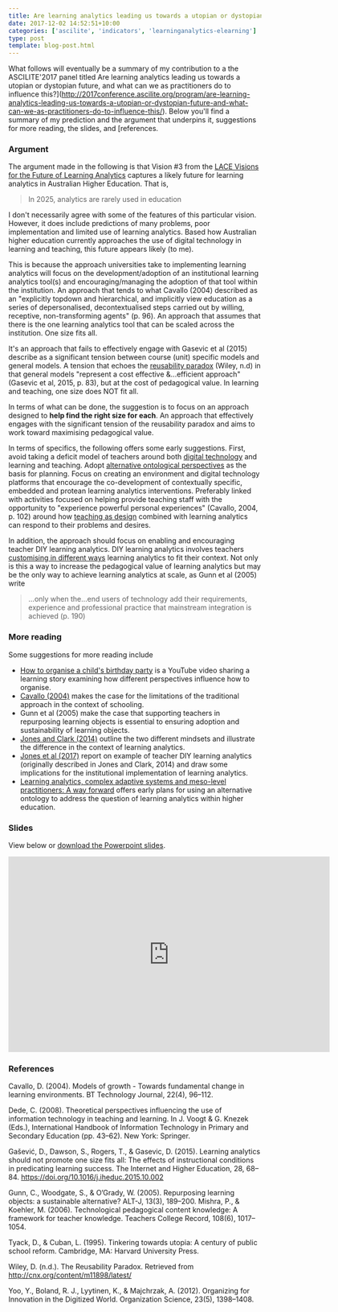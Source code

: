 ```yaml
---
title: Are learning analytics leading us towards a utopian or dystopian future, and what can we as practitioners do to influence this?
date: 2017-12-02 14:52:51+10:00
categories: ['ascilite', 'indicators', 'learninganalytics-elearning']
type: post
template: blog-post.html
---
```

What follows will eventually be a summary of my contribution to a the ASCILITE'2017 panel titled Are learning analytics leading us towards a utopian or dystopian future, and what can we as practitioners do to influence this?](http://2017conference.ascilite.org/program/are-learning-analytics-leading-us-towards-a-utopian-or-dystopian-future-and-what-can-we-as-practitioners-do-to-influence-this/). Below you'll find a summary of my prediction and the argument that underpins it, suggestions for more reading, the slides, and [references.

### Argument

The argument made in the following is that Vision #3 from the [LACE Visions for the Future of Learning Analytics](http://oro.open.ac.uk/45312/1/LAK16%20LACE%20panel%20final.pdf) captures a likely future for learning analytics in Australian Higher Education. That is,

> In 2025, analytics are rarely used in education

I don't necessarily agree with some of the features of this particular vision. However, it does include predictions of many problems, poor implementation and limited use of learning analytics. Based how Australian higher education currently approaches the use of digital technology in learning and teaching, this future appears likely (to me).

This is because the approach universities take to implementing learning analytics will focus on the development/adoption of an institutional learning analytics tool(s) and encouraging/managing the adoption of that tool within the institution. An approach that tends to what Cavallo (2004) described as an "explicitly topdown and hierarchical, and implicitly view education as a series of depersonalised, decontextualised steps carried out by willing, receptive, non-transforming agents" (p. 96). An approach that assumes that there is the one learning analytics tool that can be scaled across the institution. One size fits all.

It's an approach that fails to effectively engage with Gasevic et al (2015) describe as a significant tension between course (unit) specific models and general models. A tension that echoes the [reusability paradox](https://opencontent.org/blog/archives/3854) (Wiley, n.d) in that general models "represent a cost effective &...efficient approach" (Gasevic et al, 2015, p. 83), but at the cost of pedagogical value. In learning and teaching, one size does NOT fit all.

In terms of what can be done, the suggestion is to focus on an approach designed to **help find the right size for each**. An approach that effectively engages with the significant tension of the reusability paradox and aims to work toward maximising pedagogical value.

In terms of specifics, the following offers some early suggestions. First, avoid taking a deficit model of teachers around both [digital technology](/blog2/2014/09/12/you-want-digitally-fluent-faculty/) and learning and teaching. Adopt [alternative ontological perspectives](http://tiny.cc/ColPhD) as the basis for planning. Focus on creating an environment and digital technology platforms that encourage the co-development of contextually specific, embedded and protean learning analytics interventions. Preferably linked with activities focused on helping provide teaching staff with the opportunity to "experience powerful personal experiences" (Cavallo, 2004, p. 102) around how [teaching as design](https://www.herdsa.org.au/system/files/HERDSARHE2015v02p27_0.pdf) combined with learning analytics can respond to their problems and desires.

In addition, the approach should focus on enabling and encouraging teacher DIY learning analytics. DIY learning analytics involves teachers [customising in different ways](http://djon.es/blog/2016/01/20/mapping-the-digital-practices-of-teacher-educators-implications-for-teacher-education-in-changing-digital-landscapes/#table1) learning analytics to fit their context. Not only is this a way to increase the pedagogical value of learning analytics but may be the only way to achieve learning analytics at scale, as Gunn et al (2005) write

> …only when the…end users of technology add their requirements, experience and professional practice that mainstream integration is achieved (p. 190)

### More reading

Some suggestions for more reading include

- [How to organise a child's birthday party](https://www.youtube.com/watch?v=Miwb92eZaJg) is a YouTube video sharing a learning story examining how different perspectives influence how to organise.
- [Cavallo (2004)](http://djon.es/blog/2009/04/24/models-of-growth-responding-to-the-grammar-of-school/) makes the case for the limitations of the traditional approach in the context of schooling.
- Gunn et al (2005) make the case that supporting teachers in repurposing learning objects is essential to ensuring adoption and sustainability of learning objects.
- [Jones and Clark (2014)](http://djon.es/blog/2014/09/21/breaking-bad-to-bridge-the-realityrhetoric-chasm/) outline the two different mindsets and illustrate the difference in the context of learning analytics.
- [Jones et al (2017)](http://djon.es/blog/2017/11/26/teacher-diy-learning-analytics-implications-questions-for-institutional-learning-analytics/) report on example of teacher DIY learning analytics (originally described in Jones and Clark, 2014) and draw some implications for the institutional implementation of learning analytics.
- [Learning analytics, complex adaptive systems and meso-level practitioners: A way forward](https://beerc.wordpress.com/2017/12/05/phd-summary/) offers early plans for using an alternative ontology to address the question of learning analytics within higher education.

### Slides

View below or [download the Powerpoint slides](https://drive.google.com/file/d/1_ukMlwUrZg-hxZayp693M1XbilR7Gw0S/view?usp=sharing).

<iframe src="https://docs.google.com/presentation/d/e/2PACX-1vQkvQWI5y-KGm-2FAZq0CcUdR3azuDOHY8-w7Kj6DCEWB4ZcTIqYUpBKfaBS_4phXNItwREgVtXWWs_/embed?start=false&amp;loop=false&amp;delayms=3000" frameborder="0" width="640" height="389" allowfullscreen="true" mozallowfullscreen="true" webkitallowfullscreen="true"></iframe>

### References

Cavallo, D. (2004). Models of growth - Towards fundamental change in learning environments. BT Technology Journal, 22(4), 96–112.

Dede, C. (2008). Theoretical perspectives influencing the use of information technology in teaching and learning. In J. Voogt & G. Knezek (Eds.), International Handbook of Information Technology in Primary and Secondary Education (pp. 43–62). New York: Springer.

Gašević, D., Dawson, S., Rogers, T., & Gasevic, D. (2015). Learning analytics should not promote one size fits all: The effects of instructional conditions in predicating learning success. The Internet and Higher Education, 28, 68–84. https://doi.org/10.1016/j.iheduc.2015.10.002

Gunn, C., Woodgate, S., & O’Grady, W. (2005). Repurposing learning objects: a sustainable alternative? ALT-J, 13(3), 189–200. Mishra, P., & Koehler, M. (2006). Technological pedagogical content knowledge: A framework for teacher knowledge. Teachers College Record, 108(6), 1017–1054.

Tyack, D., & Cuban, L. (1995). Tinkering towards utopia: A century of public school reform. Cambridge, MA: Harvard University Press.

Wiley, D. (n.d.). The Reusability Paradox. Retrieved from http://cnx.org/content/m11898/latest/

Yoo, Y., Boland, R. J., Lyytinen, K., & Majchrzak, A. (2012). Organizing for Innovation in the Digitized World. Organization Science, 23(5), 1398–1408.